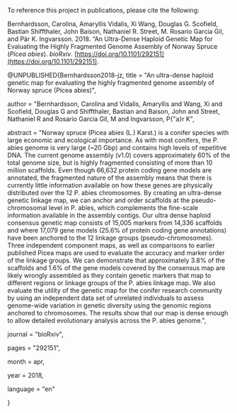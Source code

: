 To reference this project in publications, please cite the following:

Bernhardsson, Carolina, Amaryllis Vidalis, Xi Wang, Douglas G. Scofield, Bastian Shiffthaler, John Baison, Nathaniel R. Street, M. Rosario Garcia Gil, and Pär K. Ingvarsson. 2018. “An Ultra-Dense Haploid Genetic Map for Evaluating the Highly Fragmented Genome Assembly of Norway Spruce (*Picea abies*). *bioRxiv*. [https://doi.org/10.1101/292151](https://doi.org/10.1101/292151).


@UNPUBLISHED{Bernhardsson2018-jz,
 title    = "An ultra-dense haploid genetic map for evaluating the highly
              fragmented genome assembly of Norway spruce (Picea abies)",
              
 author   = "Bernhardsson, Carolina and Vidalis, Amaryllis and Wang, Xi and
              Scofield, Douglas G and Shiffthaler, Bastian and Baison, John and
              Street, Nathaniel R and Rosario Garcia Gil, M and Ingvarsson,
              P{\"a}r K",

 abstract = "Norway spruce (Picea abies (L.) Karst.) is a conifer species with
              large economic and ecological importance. As with most conifers,
              the P. abies genome is very large (~20 Gbp) and contains high
              levels of repetitive DNA. The current genome assembly (v1.0)
              covers approximately 60\% of the total genome size, but is highly
              fragmented consisting of more than 10 million scaffolds. Even
              though 66,632 protein coding gene models are annotated, the
              fragmented nature of the assembly means that there is currently
              little information available on how these genes are physically
              distributed over the 12 P. abies chromosomes. By creating an
              ultra-dense genetic linkage map, we can anchor and order
              scaffolds at the pseudo-chromosomal level in P. abies, which
              complements the fine-scale information available in the assembly
              contigs. Our ultra dense haploid consensus genetic map consists
              of 15,005 markers from 14,336 scaffolds and where 17,079 gene
              models (25.6\% of protein coding gene annotations) have been
              anchored to the 12 linkage groups (pseudo-chromosomes). Three
              independent component maps, as well as comparisons to earlier
              published Picea maps are used to evaluate the accuracy and marker
              order of the linkage groups. We can demonstrate that
              approximately 3.8\% of the scaffolds and 1.6\% of the gene models
              covered by the consensus map are likely wrongly assembled as they
              contain genetic markers that map to different regions or linkage
              groups of the P. abies linkage map. We also evaluate the utility
              of the genetic map for the conifer research community by using an
              independent data set of unrelated individuals to assess
              genome-wide variation in genetic diversity using the genomic
              regions anchored to chromosomes. The results show that our map is
              dense enough to allow detailed evolutionary analysis across the
              P. abies genome.",
 
  journal  = "bioRxiv",

  pages    = "292151",
  
  month    =  apr,
  
  year     =  2018,
  
  language = "en"

}
